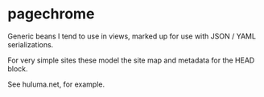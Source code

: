 # pagechrome
Generic beans I tend to use in views, marked up for use with JSON / YAML serializations.

For very simple sites these model the site map and metadata for the HEAD block.

See huluma.net, for example.
